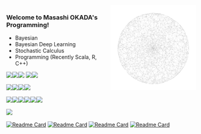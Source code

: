 <img src="https://github.com/jirotubuyaki/jirotubuyaki/blob/main/prefund_color.png" align="right" width="45%"> 

### Welcome to Masashi OKADA's Programming!
* Bayesian
* Bayesian Deep Learning
* Stochastic Calculus
* Programming (Recently Scala, R, C++)

<img src="https://cdn.jsdelivr.net/gh/devicons/devicon/icons/java/java-original-wordmark.svg" width="7%"><img src="https://cdn.jsdelivr.net/gh/devicons/devicon/icons/scala/scala-original-wordmark.svg" width="7%"><img src="https://cdn.jsdelivr.net/gh/devicons/devicon/icons/r/r-original.svg" width="7%">
<img src="https://cdn.jsdelivr.net/gh/devicons/devicon/icons/cplusplus/cplusplus-original.svg" width="7%"><img src="https://cdn.jsdelivr.net/gh/devicons/devicon/icons/c/c-original.svg" width="7%">

<img src="https://cdn.jsdelivr.net/gh/devicons/devicon/icons/html5/html5-original-wordmark.svg" width="7%"><img src="https://cdn.jsdelivr.net/gh/devicons/devicon/icons/css3/css3-original-wordmark.svg" width="7%"><img src="https://cdn.jsdelivr.net/gh/devicons/devicon/icons/php/php-original.svg" width="7%"><img src="https://cdn.jsdelivr.net/gh/devicons/devicon/icons/javascript/javascript-plain.svg" width="7%">


<img src="https://cdn.jsdelivr.net/gh/devicons/devicon/icons/linux/linux-original.svg" width="7%"><img src="https://cdn.jsdelivr.net/gh/devicons/devicon/icons/ubuntu/ubuntu-plain-wordmark.svg" width="7%"><img src="https://cdn.jsdelivr.net/gh/devicons/devicon/icons/apache/apache-original-wordmark.svg" width="7%"><img src="https://cdn.jsdelivr.net/gh/devicons/devicon/icons/mysql/mysql-original-wordmark.svg" width="7%"><img src="https://cdn.jsdelivr.net/gh/devicons/devicon/icons/github/github-original-wordmark.svg" width="7%"><img src="https://cdn.jsdelivr.net/gh/devicons/devicon/icons/facebook/facebook-original.svg" width="7%">

 ![](https://komarev.com/ghpvc/?username=jirotubuyaki&color=blueviolet)  
 
 [![Readme Card](https://github-readme-stats.vercel.app/api/pin/?username=jirotubuyaki&repo=Jdmbs)](https://github.com/anuraghazra/github-readme-stats)
 [![Readme Card](https://github-readme-stats.vercel.app/api/pin/?username=jirotubuyaki&repo=CRPClustering)](https://github.com/anuraghazra/github-readme-stats)
 [![Readme Card](https://github-readme-stats.vercel.app/api/pin/?username=jirotubuyaki&repo=Random-Flower)](https://github.com/anuraghazra/github-readme-stats)
  [![Readme Card](https://github-readme-stats.vercel.app/api/pin/?username=jirotubuyaki&repo=Traffic-Simulator)](https://github.com/anuraghazra/github-readme-stats)
